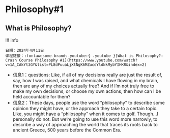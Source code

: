 # Philosophy#1
## What is Philosophy?
!!! info 

    日期：2024年4月11日
    课程链接：:fontawesome-brands-youtube:{ .youtube }[What is Philosophy?: Crash Course Philosophy #1](https://www.youtube.com/watch?v=1A_CAkYt3GY&list=PL8dPuuaLjXtNgK6MZucdYldNkMybYIHKR&index=2)

+ 信息1：questions: Like, if all of my decisions really are just the result of, say, how I was raised, and what chemicals I have flowing in my brain, then are any of my choices actually free? And if I’m not truly free to make my own decisions, or choose my own actions, then
how can I be held accountable for them?
+ 信息2：These days, people use the word “philosophy” to describe some opinion they might have, or the approach they take to a certain topic. Like, you might have a “philosophy” when it comes to golf. Though...I personally do not. But we’re going to use this word more narrowly, to describe a way of approaching the world that traces its roots back to ancient Greece, 500 years before the Common Era.

